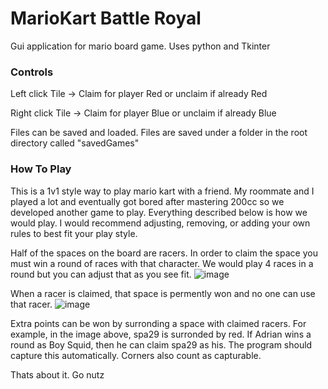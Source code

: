 # MarioKart Battle Royal
Gui application for mario board game. Uses python and Tkinter

### Controls
Left click Tile -> Claim for player Red or unclaim if already Red

Right click Tile -> Claim for player Blue or unclaim if already Blue

Files can be saved and loaded. Files are saved under a folder in the root directory called "savedGames"

### How To Play
This is a 1v1 style way to play mario kart with a friend. My roommate and I played a lot and eventually got bored after mastering 200cc so we developed another game to play. Everything described below is how we would play. I would recommend adjusting, removing, or adding your own rules to best fit your play style.

Half of the spaces on the board are racers. In order to claim the space you must win a round of races with that character. We would play 4 races in a round but you can adjust that as you see fit.
![image](https://github.com/adrian-azan/MarioKart/assets/21688569/9ef9bf16-ba99-482d-98df-a608b1f22bb1)

When a racer is claimed, that space is permently won and no one can use that racer. 
![image](https://github.com/adrian-azan/MarioKart/assets/21688569/f44af053-4e22-4b52-81e2-54bde6b6dded)

Extra points can be won by surronding a space with claimed racers. For example, in the image above, spa29 is surronded by red. If Adrian wins a round as Boy Squid, then he can claim spa29 as his. The program should capture this automatically. Corners also count as capturable.

Thats about it. Go nutz
